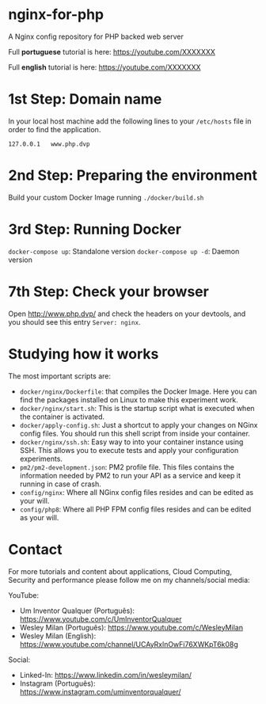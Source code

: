 # nginx-for-php
A Nginx config repository for PHP backed web server

Full **portuguese** tutorial is here: https://youtube.com/XXXXXXX

Full **english** tutorial is here: https://youtube.com/XXXXXXX

# 1st Step: Domain name
In your local host machine add the following lines to your `/etc/hosts` file in order to find the application.
```
127.0.0.1   www.php.dvp
```

# 2nd Step: Preparing the environment
Build your custom Docker Image running `./docker/build.sh`

# 3rd Step: Running Docker
`docker-compose up`: Standalone version
`docker-compose up -d`: Daemon version

# 7th Step: Check your browser
Open http://www.php.dvp/ and check the headers on your devtools, and you should see this entry `Server: nginx`.

# Studying how it works
The most important scripts are:
- `docker/nginx/Dockerfile`: that compiles the Docker Image. Here you can find the packages installed on Linux to make
  this experiment work.
- `docker/nginx/start.sh`: This is the startup script what is executed when the container is activated.
- `docker/apply-config.sh`: Just a shortcut to apply your changes on NGinx config files. You should run this shell script
  from inside your container.
- `docker/nginx/ssh.sh`: Easy way to into your container instance using SSH. This allows you to execute tests and apply
  your configuration experiments.
- `pm2/pm2-development.json`: PM2 profile file. This files contains the information needed by PM2 to run your API as a
  service and keep it running in case of crash.
- `config/nginx`: Where all NGinx config files resides and can be edited as your will.
- `config/php8`: Where all PHP FPM config files resides and can be edited as your will.

# Contact

For more tutorials and content about applications, Cloud Computing, Security and performance please follow me on my
channels/social media:

YouTube:
- Um Inventor Qualquer (Português): https://www.youtube.com/c/UmInventorQualquer
- Wesley Milan (Português): https://www.youtube.com/c/WesleyMilan
- Wesley Milan (English): https://www.youtube.com/channel/UCAyRxlnOwFi76XWKpT6k08g

Social:
- Linked-In: https://www.linkedin.com/in/wesleymilan/
- Instagram (Português): https://www.instagram.com/uminventorqualquer/
